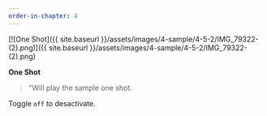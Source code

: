 ```yaml
---
order-in-chapter: 4
---
```


[![One Shot]({{ site.baseurl }}/assets/images/4-sample/4-5-2/IMG_79322-(2).png)]({{
site.baseurl }}/assets/images/4-sample/4-5-2/IMG_79322-(2).png)

**One Shot**

> "Will play the sample one shot.

Toggle `off` to desactivate.


